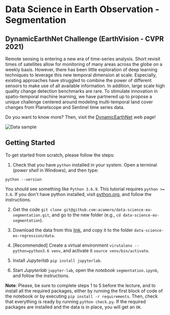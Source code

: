 # Data Science in Earth Observation - Segmentation

## DynamicEarthNet Challenge (EarthVision - CVPR 2021)

Remote sensing is entering a new era of time-series analysis. Short revisit times of satellites allow for monitoring of many areas across the globe on a weekly basis. However, there has been little exploration of deep learning techniques to leverage this new temporal dimension at scale. Especially, existing approaches have struggled to combine the power of different sensors to make use of all available information. In addition, large scale high quality change detection benchmarks are rare. To stimulate innovation in spatio-temporal machine learning, we have partnered up to propose a unique challenge centered around modeling multi-temporal land cover changes from Planetscope and Sentinel time series data.

Do you want to know more? Then, visit the [DynamicEarthNet](https://codalab.lisn.upsaclay.fr/competitions/2882) web page!

![Data sample](challenge_sample_cube.gif)


## Getting Started

To get started from scratch, please follow the steps:

1. Check that you have `python` installed in your system. Open a terminal (*power shell* in Windows), and then type:

```
python --version
```

You should see something like `Python 3.6.9`. This tutorial requires `python >= 3.6`. If you don't have python installed, visit [python.org](https://www.python.org/downloads/), and follow the instructions.

2. Get the code `git clone git@github.com:acamero/data-science-eo-segmentation.git`, and go to the new folder (e.g., `cd data-science-eo-segmentation`).

3. Download the data from this [link](https://syncandshare.lrz.de/getlink/fizKL5yAeovBtzn8aHPzn/dynamic_earth_net.h5), and copy it to the folder `data-science-eo-regression/data`.

4. [Recommended] Create a virtual environment `virutalenv --python=python3.6 venv`, and activate it `source venv/bin/activate`.

5. Install *Jupyterlab* `pip install jupyterlab`.

6. Start *Jupyterlab* `jupyter-lab`, open the *notebook* `segmentation.ipynb`, and follow the instructions.

**Note**: Please, be sure to complete steps 1 to 5 before the lecture, and to install all the required packages, either by running the first block of code of the notebook or by executing `pip install -r requirements`. Then, check that everything is ready by running `python check.py`. If the required packages are installed and the data is in place, you will get an `OK`.


